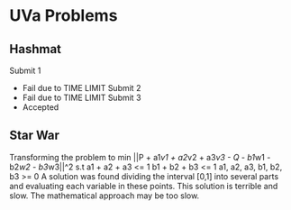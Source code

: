 UVa Problems
============
 
Hashmat
-------
Submit 1
- Fail due to TIME LIMIT
Submit 2
- Fail due to TIME LIMIT
Submit 3
- Accepted
 
 
Star War
--------
Transforming the problem to
min ||P + a1*v1 + a2*v2 + a3*v3 - Q - b1*w1 - b2*w2 - b3*w3||^2
s.t a1 + a2 + a3 <= 1
    b1 + b2 + b3 <= 1
    a1, a2, a3, b1, b2, b3 >= 0
A solution was found dividing the interval [0,1] into several parts
and evaluating each variable in these points.
This solution is terrible and slow.
The mathematical approach may be too slow.
 
 
